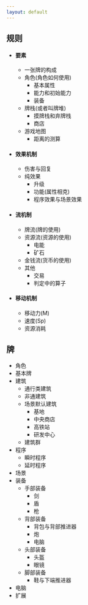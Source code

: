```yaml
---
layout: default
---
```


## 规则
- #### 要素
  - 一张牌的构成
  - 角色(角色如何使用)
    - 基本属性
    - 能力和初始能力
    - 装备
  - 牌栈(或者叫牌堆)
    - 摸牌栈和弃牌栈
    - 商店
  - 游戏地图
    - 距离的测算
- #### 效果机制
  - 伤害与回复
  - 纯效果
    - 升级
    - 功能(属性相克)
    - 程序效果与场景效果
- #### 流机制
  - 牌流(牌的使用)
  - 资源流(资源的使用)
    - 电能
    - 矿石
  - 金钱流(货币的使用)
  - 其他
    - 交易
    - 判定中的算子
- #### 移动机制
  - 移动力(M)
  - 速度(Sp)
  - 资源消耗

## 牌
- 角色
- 基本牌
- 建筑
  - 通行类建筑
  - 非通建筑
  - 场景默认建筑
    - 基地
    - 中央商店
    - 高铁站
    - 研发中心
  - 建筑群
- 程序
  - 瞬时程序
  - 延时程序
- 场景
- 装备
  - 手部装备
    - 剑
    - 盾
    - 枪
  - 背部装备
    - 背包与背部推进器
    - 炮
    - 电脑
  - 头部装备
    - 头盔
    - 眼镜
  - 脚部装备
    - 鞋与下端推进器
- 电脑
- 扩展